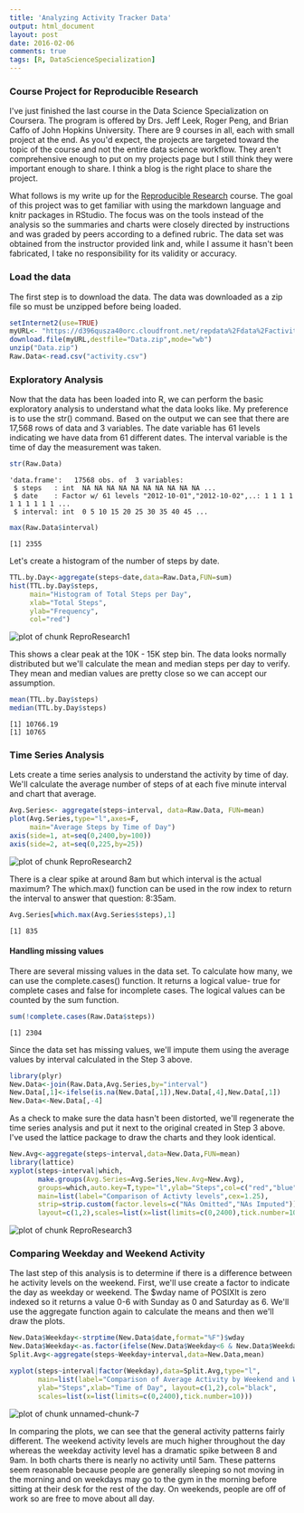```yaml
---
title: 'Analyzing Activity Tracker Data'
output: html_document
layout: post
date: 2016-02-06
comments: true
tags: [R, DataScienceSpecialization]
---
```


### Course Project for Reproducible Research   
I've just finished the last course in the Data Science Specialization on Coursera. The program is offered by Drs. Jeff Leek, Roger Peng, and Brian Caffo of John Hopkins University. There are 9 courses in all, each with small project at the end. As you'd expect, the projects are targeted toward the topic of the course and not the entire data science workflow. They aren't comprehensive enough to put on my projects page but I still think they were important enough to share. I think a blog is the right place to share the project.

What follows is my write up for the [Reproducible Research](https://class.coursera.org/repdata-008) course. The goal of this project was to get familiar with using the markdown language and knitr packages in RStudio. The focus was on the tools instead of the analysis so the summaries and charts were closely directed by instructions and was graded by peers according to a defined rubric. The data set was obtained from the instructor provided link and, while I assume it hasn't been fabricated, I take no responsibility for its validity or accuracy. 


### Load the data
The first step is to download the data. The data was downloaded as a zip file so must be unzipped before being loaded.  

```r
setInternet2(use=TRUE)
myURL<- "https://d396qusza40orc.cloudfront.net/repdata%2Fdata%2Factivity.zip"
download.file(myURL,destfile="Data.zip",mode="wb")
unzip("Data.zip")
Raw.Data<-read.csv("activity.csv")
```

### Exploratory Analysis
Now that the data has been loaded into R, we can perform the basic exploratory analysis to understand what the data looks like.  My preference is to use the str() command.  Based on the output we can see that there are 17,568 rows of data and 3 variables. The date variable has 61 levels indicating we have data from 61 different dates.  The interval variable is the time of day the measurement was taken.


```r
str(Raw.Data)
```

```
'data.frame':	17568 obs. of  3 variables:
 $ steps   : int  NA NA NA NA NA NA NA NA NA NA ...
 $ date    : Factor w/ 61 levels "2012-10-01","2012-10-02",..: 1 1 1 1 1 1 1 1 1 1 ...
 $ interval: int  0 5 10 15 20 25 30 35 40 45 ...
```

```r
max(Raw.Data$interval)
```

```
[1] 2355
```

Let's create a histogram of the number of steps by date.


```r
TTL.by.Day<-aggregate(steps~date,data=Raw.Data,FUN=sum)
hist(TTL.by.Day$steps,
     main="Histogram of Total Steps per Day",
     xlab="Total Steps",
     ylab="Frequency",
     col="red")
```

![plot of chunk ReproResearch1](/images/ReproResearch1-1.png)

This shows a clear peak at the 10K - 15K step bin.  The data looks normally distributed but we'll calculate the mean and median steps per day to verify. They mean and median values are pretty close so we can accept our assumption.

```r
mean(TTL.by.Day$steps)
median(TTL.by.Day$steps)
```

```
[1] 10766.19
[1] 10765
```


### Time Series Analysis
Lets create a time series analysis to understand the activity by time of day. We'll calculate the average number of steps of at each five minute interval and chart that average.  

```r
Avg.Series<- aggregate(steps~interval, data=Raw.Data, FUN=mean)
plot(Avg.Series,type="l",axes=F,
     main="Average Steps by Time of Day")
axis(side=1, at=seq(0,2400,by=100))
axis(side=2, at=seq(0,225,by=25))
```

![plot of chunk ReproResearch2](/images/ReproResearch2-1.png)

There is a clear spike at around 8am but which interval is the actual maximum?  The which.max() function can be used in the row index to return the interval to answer that question: 8:35am.

```r
Avg.Series[which.max(Avg.Series$steps),1]
```

```
[1] 835
```
#### Handling missing values
There are several missing values in the data set. To calculate how many, we can use the complete.cases() function.  It returns a logical value- true for complete cases and false for incomplete cases.  The logical values can be counted by the sum function.


```r
sum(!complete.cases(Raw.Data$steps))
```

```
[1] 2304
```
Since the data set has missing values, we'll impute them using the average values by interval calculated in the Step 3 above.


```r
library(plyr)
New.Data<-join(Raw.Data,Avg.Series,by="interval")
New.Data[,1]<-ifelse(is.na(New.Data[,1]),New.Data[,4],New.Data[,1])
New.Data<-New.Data[,-4]
```

As a check to make sure the data hasn't been distorted, we'll regenerate the time series analysis and put it next to the original created in Step 3 above. I've used the lattice package to draw the charts and they look identical.


```r
New.Avg<-aggregate(steps~interval,data=New.Data,FUN=mean)
library(lattice)
xyplot(steps~interval|which,
       make.groups(Avg.Series=Avg.Series,New.Avg=New.Avg),
       groups=which,auto.key=T,type="l",ylab="Steps",col=c("red","blue"),
       main=list(label="Comparison of Activty levels",cex=1.25),
       strip=strip.custom(factor.levels=c("NAs Omitted","NAs Imputed")),
       layout=c(1,2),scales=list(x=list(limits=c(0,2400),tick.number=10)))
```

![plot of chunk ReproResearch3](/images/ReproResearch3-1.png)

### Comparing Weekday and Weekend Activity
The last step of this analysis is to determine if there is a difference between he activity levels on the weekend.  First, we'll use create a factor to indicate the day as weekday or weekend.  The $wday name of POSIXlt is zero indexed so it returns a value 0-6 with Sunday as 0 and Saturday as 6. We'll use the aggregate function again to calculate the means and then we'll draw the plots.


```r
New.Data$Weekday<-strptime(New.Data$date,format="%F")$wday
New.Data$Weekday<-as.factor(ifelse(New.Data$Weekday<6 & New.Data$Weekday>0,"Weekday","Weekend"))
Split.Avg<-aggregate(steps~Weekday+interval,data=New.Data,mean)

xyplot(steps~interval|factor(Weekday),data=Split.Avg,type="l",
       main=list(label="Comparison of Average Activity by Weekend and Weekdays",cex=1.25),
       ylab="Steps",xlab="Time of Day", layout=c(1,2),col="black",
       scales=list(x=list(limits=c(0,2400),tick.number=10)))
```

![plot of chunk unnamed-chunk-7](/images/unnamed-chunk-7-1.png)

In comparing the plots, we can see that the general activity patterns fairly different. The weekend activity levels are much higher throughout the day whereas the weekday activity level has a dramatic spike between 8 and 9am.  In both charts there is nearly no activity until 5am.  These patterns seem reasonable because people are generally sleeping so not moving in the morning and on weekdays may go to the gym in the morning before sitting at their desk for the rest of the day.  On weekends, people are off of work so are free to move about all day.
